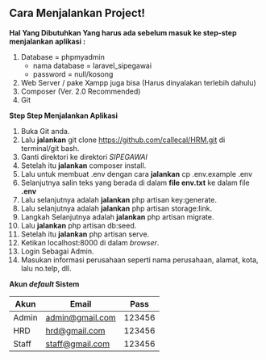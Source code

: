 ## Cara Menjalankan Project!

**Hal Yang Dibutuhkan Yang harus ada sebelum masuk ke step-step menjalankan aplikasi :**

1. Database = phpmyadmin
    - nama database = laravel_sipegawai
    - password = null/kosong
2. Web Server / pake Xampp juga bisa (Harus dinyalakan terlebih dahulu)
3. Composer (Ver. 2.0 Recommended)
4. Git

**Step Step Menjalankan Aplikasi**

1. Buka Git anda.
2. Lalu **jalankan** git clone https://github.com/callecal/HRM.git di terminal/git bash.
3. Ganti direktori ke direktori _SIPEGAWAI_
4. Setelah itu **jalankan** composer install.
5. Lalu untuk membuat .env dengan cara **jalankan** cp .env.example .env
6. Selanjutnya salin teks yang berada di dalam **file env.txt** ke dalam file **.env**
7. Lalu selanjutnya adalah **jalankan** php artisan key:generate.
8. Lalu selanjutnya adalah **jalankan** php artisan storage:link.
9. Langkah Selanjutnya adalah **jalankan** php artisan migrate.
10. Lalu **jalankan** php artisan db:seed.
11. Setelah itu **jalankan** php artisan serve.
12. Ketikan localhost:8000 di dalam _browser_.
13. Login Sebagai Admin.
14. Masukan informasi perusahaan seperti nama perusahaan, alamat, kota, lalu no.telp, dll.

**Akun _default_ Sistem**

| Akun  | Email           | Pass   |
| ----- | --------------- | ------ |
| Admin | admin@gmail.com | 123456 |
| HRD   | hrd@gmail.com   | 123456 |
| Staff | staff@gmail.com | 123456 |
